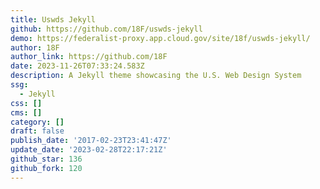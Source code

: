 ```yaml
---
title: Uswds Jekyll
github: https://github.com/18F/uswds-jekyll
demo: https://federalist-proxy.app.cloud.gov/site/18f/uswds-jekyll/
author: 18F
author_link: https://github.com/18F
date: 2023-11-26T07:33:24.583Z
description: A Jekyll theme showcasing the U.S. Web Design System
ssg:
  - Jekyll
css: []
cms: []
category: []
draft: false
publish_date: '2017-02-23T23:41:47Z'
update_date: '2023-02-28T22:17:21Z'
github_star: 136
github_fork: 120
---
```

